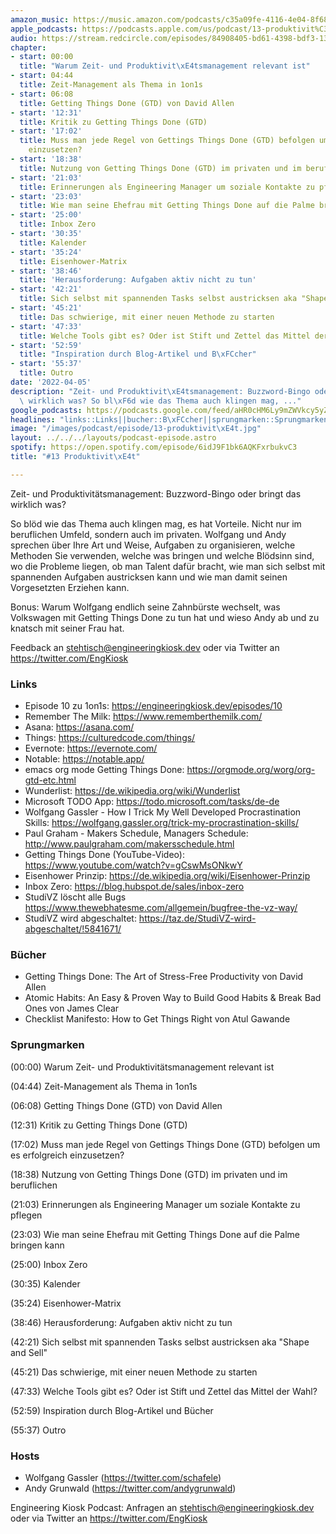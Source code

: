 ```yaml
---
amazon_music: https://music.amazon.com/podcasts/c35a09fe-4116-4e04-8f68-77d61b112e46/episodes/73b1b3a8-a820-4745-9b3e-32d5ca18b0d0/engineering-kiosk-13-produktivit%C3%A4t
apple_podcasts: https://podcasts.apple.com/us/podcast/13-produktivit%C3%A4t/id1603082924?i=1000556264575
audio: https://stream.redcircle.com/episodes/84908405-bd61-4398-bdf3-134fddb59c3e/stream.mp3
chapter:
- start: 00:00
  title: "Warum Zeit- und Produktivit\xE4tsmanagement relevant ist"
- start: 04:44
  title: Zeit-Management als Thema in 1on1s
- start: 06:08
  title: Getting Things Done (GTD) von David Allen
- start: '12:31'
  title: Kritik zu Getting Things Done (GTD)
- start: '17:02'
  title: Muss man jede Regel von Gettings Things Done (GTD) befolgen um es erfolgreich
    einzusetzen?
- start: '18:38'
  title: Nutzung von Getting Things Done (GTD) im privaten und im beruflichen
- start: '21:03'
  title: Erinnerungen als Engineering Manager um soziale Kontakte zu pflegen
- start: '23:03'
  title: Wie man seine Ehefrau mit Getting Things Done auf die Palme bringen kann
- start: '25:00'
  title: Inbox Zero
- start: '30:35'
  title: Kalender
- start: '35:24'
  title: Eisenhower-Matrix
- start: '38:46'
  title: 'Herausforderung: Aufgaben aktiv nicht zu tun'
- start: '42:21'
  title: Sich selbst mit spannenden Tasks selbst austricksen aka "Shape and Sell"
- start: '45:21'
  title: Das schwierige, mit einer neuen Methode zu starten
- start: '47:33'
  title: Welche Tools gibt es? Oder ist Stift und Zettel das Mittel der Wahl?
- start: '52:59'
  title: "Inspiration durch Blog-Artikel und B\xFCcher"
- start: '55:37'
  title: Outro
date: '2022-04-05'
description: "Zeit- und Produktivit\xE4tsmanagement: Buzzword-Bingo oder bringt das\
  \ wirklich was? So bl\xF6d wie das Thema auch klingen mag, ..."
google_podcasts: https://podcasts.google.com/feed/aHR0cHM6Ly9mZWVkcy5yZWRjaXJjbGUuY29tLzBlY2ZkZmQ3LWZkYTEtNGMzZC05NTE1LTQ3NjcyN2Y5ZGY1ZQ/episode/MzMyYzRkZTYtNjc5OC00OGYyLTlkNDktZTNlZTdmMjZjN2Jh?sa=X&ved=0CAUQkfYCahcKEwi4xMSxj4L4AhUAAAAAHQAAAAAQNQ
headlines: "links::Links||bucher::B\xFCcher||sprungmarken::Sprungmarken||hosts::Hosts"
image: "/images/podcast/episode/13-produktivit\xE4t.jpg"
layout: ../../../layouts/podcast-episode.astro
spotify: https://open.spotify.com/episode/6idJ9F1bk6AQKFxrbukvC3
title: "#13 Produktivit\xE4t"

---
```


<p class="mb-6 text-base md:text-lg text-coolGray-500">Zeit- und Produktivitätsmanagement: Buzzword-Bingo oder bringt das wirklich was?</p><p class="mb-6 text-base md:text-lg text-coolGray-500">So blöd wie das Thema auch klingen mag, es hat Vorteile. Nicht nur im beruflichen Umfeld, sondern auch im privaten. Wolfgang und Andy sprechen über Ihre Art und Weise, Aufgaben zu organisieren, welche Methoden Sie verwenden, welche was bringen und welche Blödsinn sind, wo die Probleme liegen, ob man Talent dafür bracht, wie man sich selbst mit spannenden Aufgaben austricksen kann und wie man damit seinen Vorgesetzten Erziehen kann.</p><p class="mb-6 text-base md:text-lg text-coolGray-500">Bonus: Warum Wolfgang endlich seine Zahnbürste wechselt, was Volkswagen mit Getting Things Done zu tun hat und wieso Andy ab und zu knatsch mit seiner Frau hat.</p><p class="mb-6 text-base md:text-lg text-coolGray-500">Feedback an <a class="underline hover:no-underline" style="text-decoration-line: underline;" href="mailto:stehtisch@engineeringkiosk.dev" rel="nofollow">stehtisch@engineeringkiosk.dev</a> oder via Twitter an <a class="underline hover:no-underline" style="text-decoration-line: underline;" href="https://twitter.com/EngKiosk" rel="nofollow">https://twitter.com/EngKiosk</a></p><h3 class="mb-4 text-2xl md:text-3xl font-semibold text-coolGray-800" id="links">Links</h3><ul class="list-disc px-5 mb-6 md:px-5 text-base md:text-lg text-coolGray-500" style="list-style-type: disc;"><li class="mb-3">Episode 10 zu 1on1s: <a class="underline hover:no-underline" style="text-decoration-line: underline;" href="https://engineeringkiosk.dev/episodes/10" rel="nofollow">https://engineeringkiosk.dev/episodes/10</a></li><li class="mb-3">Remember The Milk: <a class="underline hover:no-underline" style="text-decoration-line: underline;" href="https://www.rememberthemilk.com/" rel="nofollow">https://www.rememberthemilk.com/</a></li><li class="mb-3">Asana: <a class="underline hover:no-underline" style="text-decoration-line: underline;" href="https://asana.com/" rel="nofollow">https://asana.com/</a></li><li class="mb-3">Things: <a class="underline hover:no-underline" style="text-decoration-line: underline;" href="https://culturedcode.com/things/" rel="nofollow">https://culturedcode.com/things/</a></li><li class="mb-3">Evernote: <a class="underline hover:no-underline" style="text-decoration-line: underline;" href="https://evernote.com/" rel="nofollow">https://evernote.com/</a></li><li class="mb-3">Notable: <a class="underline hover:no-underline" style="text-decoration-line: underline;" href="https://notable.app/" rel="nofollow">https://notable.app/</a></li><li class="mb-3">emacs org mode Getting Things Done: <a class="underline hover:no-underline" style="text-decoration-line: underline;" href="https://orgmode.org/worg/org-gtd-etc.html" rel="nofollow">https://orgmode.org/worg/org-gtd-etc.html</a></li><li class="mb-3">Wunderlist: <a class="underline hover:no-underline" style="text-decoration-line: underline;" href="https://de.wikipedia.org/wiki/Wunderlist" rel="nofollow">https://de.wikipedia.org/wiki/Wunderlist</a></li><li class="mb-3">Microsoft TODO App: <a class="underline hover:no-underline" style="text-decoration-line: underline;" href="https://todo.microsoft.com/tasks/de-de" rel="nofollow">https://todo.microsoft.com/tasks/de-de</a></li><li class="mb-3">Wolfgang Gassler - How I Trick My Well Developed Procrastination Skills: <a class="underline hover:no-underline" style="text-decoration-line: underline;" href="https://wolfgang.gassler.org/trick-my-procrastination-skills/" rel="nofollow">https://wolfgang.gassler.org/trick-my-procrastination-skills/</a></li><li class="mb-3">Paul Graham - Makers Schedule, Managers Schedule: <a class="underline hover:no-underline" style="text-decoration-line: underline;" href="http://www.paulgraham.com/makersschedule.html" rel="nofollow">http://www.paulgraham.com/makersschedule.html</a></li><li class="mb-3">Getting Things Done (YouTube-Video): <a class="underline hover:no-underline" style="text-decoration-line: underline;" href="https://www.youtube.com/watch?v=gCswMsONkwY" rel="nofollow">https://www.youtube.com/watch?v=gCswMsONkwY</a></li><li class="mb-3">Eisenhower Prinzip: <a class="underline hover:no-underline" style="text-decoration-line: underline;" href="https://de.wikipedia.org/wiki/Eisenhower-Prinzip" rel="nofollow">https://de.wikipedia.org/wiki/Eisenhower-Prinzip</a></li><li class="mb-3">Inbox Zero: <a class="underline hover:no-underline" style="text-decoration-line: underline;" href="https://blog.hubspot.de/sales/inbox-zero" rel="nofollow">https://blog.hubspot.de/sales/inbox-zero</a></li><li class="mb-3">StudiVZ löscht alle Bugs <a class="underline hover:no-underline" style="text-decoration-line: underline;" href="https://www.thewebhatesme.com/allgemein/bugfree-the-vz-way/" rel="nofollow">https://www.thewebhatesme.com/allgemein/bugfree-the-vz-way/</a>  </li><li class="mb-3">StudiVZ wird abgeschaltet: <a class="underline hover:no-underline" style="text-decoration-line: underline;" href="https://taz.de/StudiVZ-wird-abgeschaltet/!5841671/" rel="nofollow">https://taz.de/StudiVZ-wird-abgeschaltet/!5841671/</a></li></ul><h3 class="mb-4 text-2xl md:text-3xl font-semibold text-coolGray-800" id="bucher">Bücher</h3><ul class="list-disc px-5 mb-6 md:px-5 text-base md:text-lg text-coolGray-500" style="list-style-type: disc;"><li class="mb-3">Getting Things Done: The Art of Stress-Free Productivity von David Allen</li><li class="mb-3">Atomic Habits: An Easy &amp; Proven Way to Build Good Habits &amp; Break Bad Ones von James Clear</li><li class="mb-3">Checklist Manifesto: How to Get Things Right von Atul Gawande</li></ul><h3 class="mb-4 text-2xl md:text-3xl font-semibold text-coolGray-800" id="sprungmarken">Sprungmarken</h3><p class="mb-6 text-base md:text-lg text-coolGray-500">(00:00) Warum Zeit- und Produktivitätsmanagement relevant ist</p><p class="mb-6 text-base md:text-lg text-coolGray-500">(04:44) Zeit-Management als Thema in 1on1s</p><p class="mb-6 text-base md:text-lg text-coolGray-500">(06:08) Getting Things Done (GTD) von David Allen</p><p class="mb-6 text-base md:text-lg text-coolGray-500">(12:31) Kritik zu Getting Things Done (GTD)</p><p class="mb-6 text-base md:text-lg text-coolGray-500">(17:02) Muss man jede Regel von Gettings Things Done (GTD) befolgen um es erfolgreich einzusetzen?</p><p class="mb-6 text-base md:text-lg text-coolGray-500">(18:38) Nutzung von Getting Things Done (GTD) im privaten und im beruflichen</p><p class="mb-6 text-base md:text-lg text-coolGray-500">(21:03) Erinnerungen als Engineering Manager um soziale Kontakte zu pflegen</p><p class="mb-6 text-base md:text-lg text-coolGray-500">(23:03) Wie man seine Ehefrau mit Getting Things Done auf die Palme bringen kann</p><p class="mb-6 text-base md:text-lg text-coolGray-500">(25:00) Inbox Zero</p><p class="mb-6 text-base md:text-lg text-coolGray-500">(30:35) Kalender</p><p class="mb-6 text-base md:text-lg text-coolGray-500">(35:24) Eisenhower-Matrix</p><p class="mb-6 text-base md:text-lg text-coolGray-500">(38:46) Herausforderung: Aufgaben aktiv nicht zu tun</p><p class="mb-6 text-base md:text-lg text-coolGray-500">(42:21) Sich selbst mit spannenden Tasks selbst austricksen aka &#34;Shape and Sell&#34;</p><p class="mb-6 text-base md:text-lg text-coolGray-500">(45:21) Das schwierige, mit einer neuen Methode zu starten</p><p class="mb-6 text-base md:text-lg text-coolGray-500">(47:33) Welche Tools gibt es? Oder ist Stift und Zettel das Mittel der Wahl?</p><p class="mb-6 text-base md:text-lg text-coolGray-500">(52:59) Inspiration durch Blog-Artikel und Bücher</p><p class="mb-6 text-base md:text-lg text-coolGray-500">(55:37) Outro</p><h3 class="mb-4 text-2xl md:text-3xl font-semibold text-coolGray-800" id="hosts">Hosts</h3><ul class="list-disc px-5 mb-6 md:px-5 text-base md:text-lg text-coolGray-500" style="list-style-type: disc;"><li class="mb-3">Wolfgang Gassler (<a class="underline hover:no-underline" style="text-decoration-line: underline;" href="https://twitter.com/schafele" rel="nofollow">https://twitter.com/schafele</a>)</li><li class="mb-3">Andy Grunwald (<a class="underline hover:no-underline" style="text-decoration-line: underline;" href="https://twitter.com/andygrunwald" rel="nofollow">https://twitter.com/andygrunwald</a>)</li></ul><p class="mb-6 text-base md:text-lg text-coolGray-500">Engineering Kiosk Podcast: Anfragen an <a class="underline hover:no-underline" style="text-decoration-line: underline;" href="http://stehtisch@engineeringkiosk.dev" rel="nofollow">stehtisch@engineeringkiosk.dev</a> oder via Twitter an <a class="underline hover:no-underline" style="text-decoration-line: underline;" href="https://twitter.com/EngKiosk" rel="nofollow">https://twitter.com/EngKiosk</a></p>